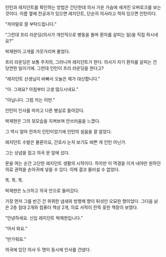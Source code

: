 인턴과 레지던트를 확인하는 방법은 간단한데 의사 가운 가슴에 새겨진 오버로크를 보는 것이다. 이름 옆에 전공과가 있으면 레지던트, 단순히 의사라고 적혀 있으면 인턴이다.

“저야말로 잘 부탁드립니다.”

“그런데 프리 라운딩(의사가 개인적으로 병동을 돌며 환자를 살피는 일)을 직접 하시네요?”

박재현이 고개를 갸웃거리며 물었다.

프리 라운딩은 보통 주치의, 그러니까 레지던트가 한다. 의사가 자기 환자를 살피는 건 당연한 일이기에. 그런데 인턴이 프리 라운딩을 한다고?

“레지던트 선생님이 바빠서 오늘은 제가 대신합니다.”

“아. 그래요? 아침부터 고생 많으시네요.”

“아닙니다. 그럼 저는 이만.”

인턴이 인사를 마치고 다른 병실로 들어갔다.

박재현은 그의 뒷모습을 지켜보며 안쓰러움을 느꼈다.

그 역시 얼마 전까지 인턴이었기에 인턴의 설움을 잘 알았다.

레지던트 수발은 물론이요, 간호사 눈치 보기도 바쁜 게 인턴 아닌가.

그는 상념을 접고 의국 문 앞에 섰다.

문을 여는 순간 고단한 레지던트 생활의 시작이다. 하지만 이 역경을 이겨 내야만 원하던 의료 권력을 손아귀에 넣을 수 있다. 이제 결코 물러설 수 없었다.

똑. 똑. 똑.

박재현은 노크하고 의국 안으로 들어갔다.

가장 먼저 그를 반긴 건 퀴퀴한 냄새와 방향제 향이 뒤섞인 오묘한 향이었다. 그다음 낡은 2층 침대 2개와 컴퓨터 책상 2개, 의료 서적이 잔뜩 꽂힌 책장이 보였다.

“안녕하세요. 신입 레지던트 박재현입니다.”

“어서 와요.”

“반가워요.”

의국에 있던 의사 두 명이 동시에 인사를 건넸다.